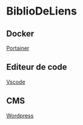 # BiblioDeLiens

## Docker
[Portainer](https://www.portainer.io/)
## Editeur de code
[Vscode](https://code.visualstudio.com/)
## CMS
[Wordpress](https://fr-be.wordpress.org/download/)
